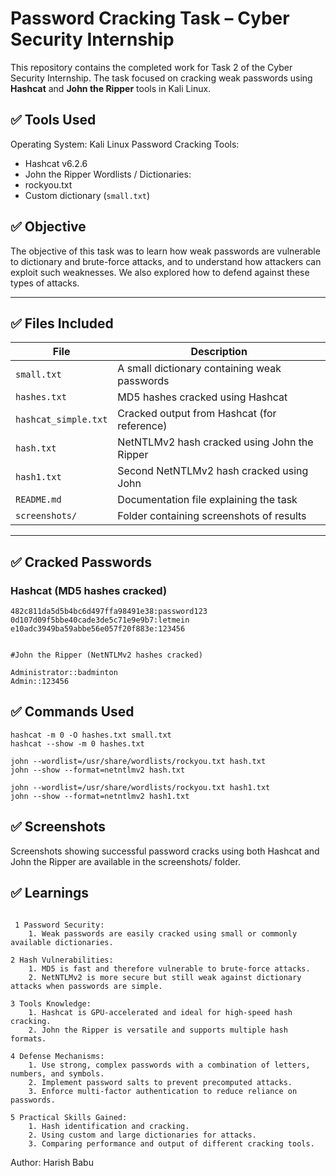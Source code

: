 # Password Cracking Task – Cyber Security Internship

This repository contains the completed work for Task 2 of the Cyber Security Internship. The task focused on cracking weak passwords using **Hashcat** and **John the Ripper** tools in Kali Linux.

## ✅ Tools Used
Operating System: Kali Linux
Password Cracking Tools:
  - Hashcat v6.2.6 
  - John the Ripper
Wordlists / Dictionaries:
  - rockyou.txt
  - Custom dictionary (`small.txt`)

## ✅ Objective
The objective of this task was to learn how weak passwords are vulnerable to dictionary and brute-force attacks, and to understand how attackers can exploit such weaknesses. We also explored how to defend against these types of attacks.

---

## ✅ Files Included

| File                 | Description                                  |
|----------------------|----------------------------------------------|
| `small.txt`          | A small dictionary containing weak passwords |
| `hashes.txt`         | MD5 hashes cracked using Hashcat             |
| `hashcat_simple.txt` | Cracked output from Hashcat (for reference)  |
| `hash.txt`           | NetNTLMv2 hash cracked using John the Ripper |
| `hash1.txt`          | Second NetNTLMv2 hash cracked using John     |
| `README.md`          | Documentation file explaining the task       |
| `screenshots/`       | Folder containing screenshots of results     |

---

## ✅ Cracked Passwords

### Hashcat (MD5 hashes cracked)

```text
482c811da5d5b4bc6d497ffa98491e38:password123
0d107d09f5bbe40cade3de5c71e9e9b7:letmein
e10adc3949ba59abbe56e057f20f883e:123456


#John the Ripper (NetNTLMv2 hashes cracked)

Administrator::badminton
Admin::123456
```
## ✅ Commands Used
```text
hashcat -m 0 -O hashes.txt small.txt
hashcat --show -m 0 hashes.txt

john --wordlist=/usr/share/wordlists/rockyou.txt hash.txt
john --show --format=netntlmv2 hash.txt

john --wordlist=/usr/share/wordlists/rockyou.txt hash1.txt
john --show --format=netntlmv2 hash1.txt
```
## ✅ Screenshots

Screenshots showing successful password cracks using both Hashcat and John the Ripper are available in the screenshots/ folder.


## ✅ Learnings
```text

 1 Password Security:
    1. Weak passwords are easily cracked using small or commonly available dictionaries.

2 Hash Vulnerabilities:
    1. MD5 is fast and therefore vulnerable to brute-force attacks.
    2. NetNTLMv2 is more secure but still weak against dictionary attacks when passwords are simple.

3 Tools Knowledge:
    1. Hashcat is GPU-accelerated and ideal for high-speed hash cracking.
    2. John the Ripper is versatile and supports multiple hash formats.

4 Defense Mechanisms:
    1. Use strong, complex passwords with a combination of letters, numbers, and symbols.
    2. Implement password salts to prevent precomputed attacks.
    3. Enforce multi-factor authentication to reduce reliance on passwords.

5 Practical Skills Gained:
    1. Hash identification and cracking.
    2. Using custom and large dictionaries for attacks.
    3. Comparing performance and output of different cracking tools.
```


Author: Harish Babu
